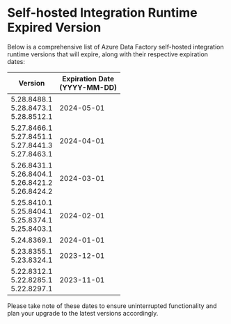 # Self-hosted Integration Runtime Expired Version
Below is a comprehensive list of Azure Data Factory self-hosted integration runtime versions that will expire, along with their respective expiration dates:

|Version|Expiration Date<br/>(YYYY-MM-DD)|
| ---------- | -------- |
|5.28.8488.1<br/> 5.28.8473.1<br/> 5.28.8512.1<br/>|2024-05-01|
|5.27.8466.1<br/> 5.27.8451.1<br/> 5.27.8441.3<br/> 5.27.8463.1<br/>|2024-04-01|
|5.26.8431.1<br/> 5.26.8404.1<br/> 5.26.8421.2<br/> 5.26.8424.2<br/>|2024-03-01|
|5.25.8410.1<br/> 5.25.8404.1<br/> 5.25.8374.1<br/> 5.25.8403.1<br/>|2024-02-01|
|5.24.8369.1|2024-01-01|
|5.23.8355.1<br/> 5.23.8324.1<br/>|2023-12-01|
|5.22.8312.1<br/> 5.22.8285.1<br/> 5.22.8297.1|2023-11-01|

Please take note of these dates to ensure uninterrupted functionality and plan your upgrade to the latest versions accordingly.
